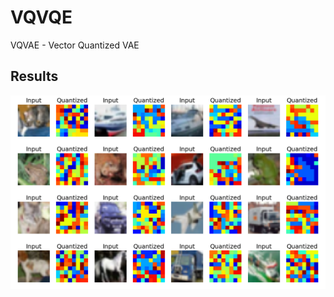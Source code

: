 # VQVQE

VQVAE - Vector Quantized VAE

## Results

<p align="center">
  <img src="cifar10_vqvae_quantized.png">
</p>
